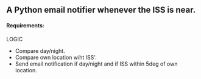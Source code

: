 ## A Python email notifier whenever the ISS is near.

#### Requirements:
  
LOGIC
- Compare day/night.
- Compare own location wiht ISS'.
- Send email notification if day/night and if ISS within 5deg of own location.
